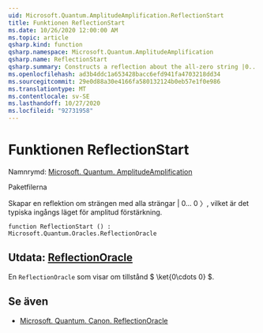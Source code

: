 ```yaml
---
uid: Microsoft.Quantum.AmplitudeAmplification.ReflectionStart
title: Funktionen ReflectionStart
ms.date: 10/26/2020 12:00:00 AM
ms.topic: article
qsharp.kind: function
qsharp.namespace: Microsoft.Quantum.AmplitudeAmplification
qsharp.name: ReflectionStart
qsharp.summary: Constructs a reflection about the all-zero string |0...0〉, which is the typical input state to amplitude amplification.
ms.openlocfilehash: ad3b4ddc1a653428bacc6efd941fa4703218dd34
ms.sourcegitcommit: 29e0d88a30e4166fa580132124b0eb57e1f0e986
ms.translationtype: MT
ms.contentlocale: sv-SE
ms.lasthandoff: 10/27/2020
ms.locfileid: "92731958"
---
```

# <a name="reflectionstart-function"></a>Funktionen ReflectionStart

Namnrymd: [Microsoft. Quantum. AmplitudeAmplification](xref:Microsoft.Quantum.AmplitudeAmplification)

Paketfilerna [](https://nuget.org/packages/)


Skapar en reflektion om strängen med alla strängar | 0... 0 〉, vilket är det typiska ingångs läget för amplitud förstärkning.

```qsharp
function ReflectionStart () : Microsoft.Quantum.Oracles.ReflectionOracle
```


## <a name="output--reflectionoracle"></a>Utdata: [ReflectionOracle](xref:Microsoft.Quantum.Oracles.ReflectionOracle)

En `ReflectionOracle` som visar om tillstånd $ \ket{0\cdots 0} $.

## <a name="see-also"></a>Se även

- [Microsoft. Quantum. Canon. ReflectionOracle](xref:Microsoft.Quantum.Canon.ReflectionOracle)